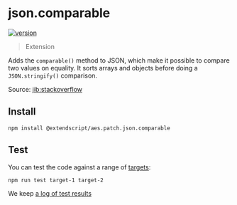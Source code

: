 # json.comparable

[![version](https://img.shields.io/npm/v/@extendscript/aes.patch.json.comparable.svg)](https://www.npmjs.org/package/@extendscript/aes.patch.json.comparable)

> Extension

Adds the `comparable()` method to JSON, which make it possible to compare two values on equality. It sorts arrays and objects before doing a `JSON.stringify()` comparison.

Source: [jib:stackoverflow](https://stackoverflow.com/questions/201183/how-to-determine-equality-for-two-javascript-objects)

## Install

    npm install @extendscript/aes.patch.json.comparable

## Test

You can test the code against a range of [targets](https://github.com/nbqx/fakestk/blob/master/resources/versions.json):

    npm run test target-1 target-2

We keep [a log of test results](./test/results_log.md)
